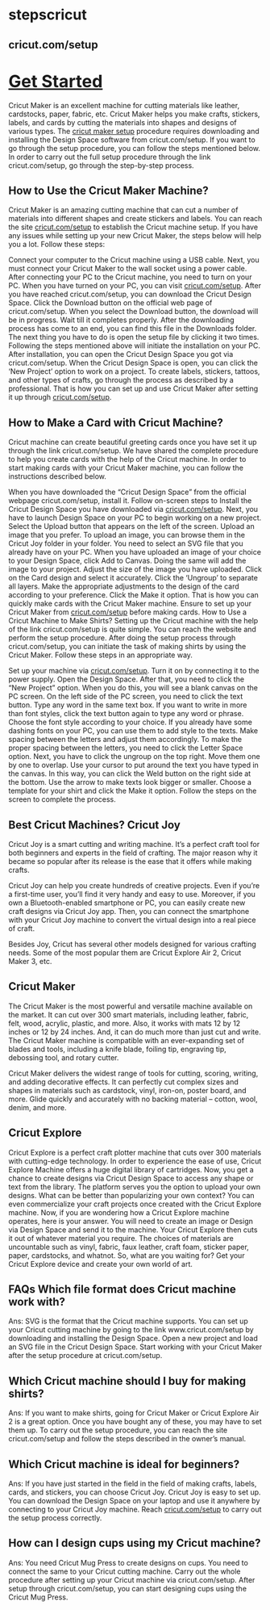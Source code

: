 # stepscricut

<h2>cricut.com/setup</h2>
<h1><Big><a href="https://cricutsetjoy.com">Get Started</a></Big></h1>
Cricut Maker is an excellent machine for cutting materials like leather, cardstocks, paper, fabric, etc. Cricut Maker helps you make crafts, stickers, labels, and cards by cutting the materials into shapes and designs of various types. The <a href="https://github.com/cricricut/stepscricut/">cricut maker setup</a> procedure requires downloading and installing the Design Space software from cricut.com/setup. If you want to go through the setup procedure, you can follow the steps mentioned below. In order to carry out the full setup procedure through the link cricut.com/setup, go through the step-by-step process.

<h2>How to Use the Cricut Maker Machine?</h2>
Cricut Maker is an amazing cutting machine that can cut a number of materials into different shapes and create stickers and labels. You can reach the site <a href="https://github.com/cricricut/stepscricut/">cricut.com/setup</a> to establish the Cricut machine setup. If you have any issues while setting up your new Cricut Maker, the steps below will help you a lot. Follow these steps:

Connect your computer to the Cricut machine using a USB cable.
Next, you must connect your Cricut Maker to the wall socket using a power cable.
After connecting your PC to the Cricut machine, you need to turn on your PC.
When you have turned on your PC, you can visit <a href="https://github.com/cricricut/stepscricut/">cricut.com/setup</a>.
After you have reached cricut.com/setup, you can download the Cricut Design Space.
Click the Download button on the official web page of cricut.com/setup.
When you select the Download button, the download will be in progress.
Wait till it completes properly.
After the downloading process has come to an end, you can find this file in the Downloads folder.
The next thing you have to do is open the setup file by clicking it two times.
Following the steps mentioned above will initiate the installation on your PC.
After installation, you can open the Cricut Design Space you got via cricut.com/setup.
When the Cricut Design Space is open, you can click the ‘New Project’ option to work on a project.
To create labels, stickers, tattoos, and other types of crafts, go through the process as described by a professional.
That is how you can set up and use Cricut Maker after setting it up through <a href="https://github.com/cricricut/stepscricut/">cricut.com/setup</a>.

<h2>How to Make a Card with Cricut Machine?</h2>
Cricut machine can create beautiful greeting cards once you have set it up through the link cricut.com/setup. We have shared the complete procedure to help you create cards with the help of the Cricut machine. In order to start making cards with your Cricut Maker machine, you can follow the instructions described below.

When you have downloaded the “Cricut Design Space” from the official webpage cricut.com/setup, install it.
Follow on-screen steps to Install the Cricut Design Space you have downloaded via <a href="https://github.com/cricricut/stepscricut/">cricut.com/setup</a>.
Next, you have to launch Design Space on your PC to begin working on a new project.
Select the Upload button that appears on the left of the screen.
Upload an image that you prefer.
To upload an image, you can browse them in the Cricut Joy folder in your folder.
You need to select an SVG file that you already have on your PC.
When you have uploaded an image of your choice to your Design Space, click Add to Canvas.
Doing the same will add the image to your project.
Adjust the size of the image you have uploaded.
Click on the Card design and select it accurately.
Click the ‘Ungroup’ to separate all layers.
Make the appropriate adjustments to the design of the card according to your preference.
Click the Make it option.
That is how you can quickly make cards with the Cricut Maker machine.
Ensure to set up your Cricut Maker from <a href="https://github.com/cricricut/stepscricut/">cricut.com/setup</a> before making cards.
How to Use a Cricut Machine to Make Shirts?
Setting up the Cricut machine with the help of the link cricut.com/setup is quite simple. You can reach the website and perform the setup procedure. After doing the setup process through cricut.com/setup, you can initiate the task of making shirts by using the Cricut Maker. Follow these steps in an appropriate way.

Set up your machine via <a href="https://github.com/cricricut/stepscricut/">cricut.com/setup</a>.
Turn it on by connecting it to the power supply.
Open the Design Space.
After that, you need to click the “New Project” option.
When you do this, you will see a blank canvas on the PC screen.
On the left side of the PC screen, you need to click the text button.
Type any word in the same text box.
If you want to write in more than font styles, click the text button again to type any word or phrase.
Choose the font style according to your choice.
If you already have some dashing fonts on your PC, you can use them to add style to the texts.
Make spacing between the letters and adjust them accordingly.
To make the proper spacing between the letters, you need to click the Letter Space option.
Next, you have to click the ungroup on the top right.
Move them one by one to overlap.
Use your cursor to put around the text you have typed in the canvas.
In this way, you can click the Weld button on the right side at the bottom.
Use the arrow to make texts look bigger or smaller.
Choose a template for your shirt and click the Make it option.
Follow the steps on the screen to complete the process.

<h2>Best Cricut Machines?
Cricut Joy</h2>
Cricut Joy is a smart cutting and writing machine. It’s a perfect craft tool for both beginners and experts in the field of crafting. The major reason why it became so popular after its release is the ease that it offers while making crafts. 

Cricut Joy can help you create hundreds of creative projects. Even if you’re a first-time user, you’ll find it very handy and easy to use. Moreover, if you own a Bluetooth-enabled smartphone or PC, you can easily create new craft designs via Cricut Joy app. Then, you can connect the smartphone with your Cricut Joy machine to convert the virtual design into a real piece of craft. 

Besides Joy, Cricut has several other models designed for various crafting needs. Some of the most popular them are Cricut Explore Air 2, Cricut Maker 3, etc. 

<h2>Cricut Maker</h2>
The Cricut Maker is the most powerful and versatile machine available on the market. It can cut over 300 smart materials, including leather, fabric, felt, wood, acrylic, plastic, and more. Also, it works with mats 12 by 12 inches or 12 by 24 inches. And, it can do much more than just cut and write. The Cricut Maker machine is compatible with an ever-expanding set of blades and tools, including a knife blade, foiling tip, engraving tip, debossing tool, and rotary cutter.

Cricut Maker delivers the widest range of tools for cutting, scoring, writing, and adding decorative effects. It can perfectly cut complex sizes and shapes in materials such as cardstock, vinyl, iron-on, poster board, and more. Glide quickly and accurately with no backing material – cotton, wool, denim, and more.

<h2>Cricut Explore</h2>
Cricut Explore is a perfect craft plotter machine that cuts over 300 materials with cutting-edge technology. In order to experience the ease of use, Cricut Explore Machine offers a huge digital library of cartridges. Now, you get a chance to create designs via Cricut Design Space to access any shape or text from the library. The platform serves you the option to upload your own designs. What can be better than popularizing your own context? You can even commercialize your craft projects once created with the Cricut Explore machine. Now, if you are wondering how a Cricut Explore machine operates, here is your answer. You will need to create an image or Design via Design Space and send it to the machine. Your Cricut Explore then cuts it out of whatever material you require. The choices of materials are uncountable such as vinyl, fabric, faux leather, craft foam, sticker paper, paper, cardstocks, and whatnot. So, what are you waiting for? Get your Cricut Explore device and create your own world of art.

<h2>FAQs
Which file format does Cricut machine work with?</h2>
Ans: SVG is the format that the Cricut machine supports. You can set up your Cricut cutting machine by going to the link www.cricut.com/setup by downloading and installing the Design Space. Open a new project and load an SVG file in the Cricut Design Space. Start working with your Cricut Maker after the setup procedure at cricut.com/setup.

<h2>Which Cricut machine should I buy for making shirts?</h2>
Ans: If you want to make shirts, going for Cricut Maker or Cricut Explore Air 2 is a great option. Once you have bought any of these, you may have to set them up. To carry out the setup procedure, you can reach the site cricut.com/setup and follow the steps described in the owner’s manual.

<h2>Which Cricut machine is ideal for beginners?</h2>
Ans: If you have just started in the field in the field of making crafts, labels, cards, and stickers, you can choose Cricut Joy. Cricut Joy is easy to set up. You can download the Design Space on your laptop and use it anywhere by connecting to your Cricut Joy machine. Reach <a href="https://github.com/cricricut/stepscricut/">cricut.com/setup</a> to carry out the setup process correctly.

<h2>How can I design cups using my Cricut machine?</h2>
Ans: You need Cricut Mug Press to create designs on cups. You need to connect the same to your Cricut cutting machine. Carry out the whole procedure after setting up your Cricut machine via cricut.com/setup. After setup through cricut.com/setup, you can start designing cups using the Cricut Mug Press.

